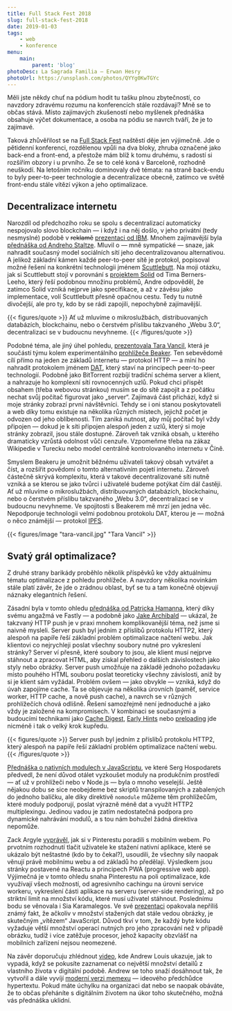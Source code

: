 ```yaml
---
title: Full Stack Fest 2018
slug: full-stack-fest-2018
date: 2019-01-03
tags:
    - web
    - konference
menu:
    main:
        parent: 'blog'
photoDesc: La Sagrada Familia — Erwan Hesry
photoUrl: https://unsplash.com/photos/QYYg0KwTGYc
---
```


Měli jste někdy chuť na pódium hodit tu tašku plnou zbytečností, co navzdory zdravému rozumu na konferencích stále rozdávají? Mně se to občas stává. Místo zajímavých zkušeností nebo myšlenek přednáška obsahuje výčet dokumentace, a osoba na pódiu se navrch tváří, že je to zajímavé.

<!--more-->

Taková zhůvěřilost se na [Full Stack Fest](https://fullstackfest.com/) naštěstí děje jen výjimečně. Jde o pětidenní konferenci, rozdělenou vpůli na dva bloky, zhruba označené jako back-end a front-end, a přestože mám blíž k tomu druhému, s radostí si rozšířím obzory i u prvního. Že se to celé koná v Barceloně, rozhodně neuškodí. Na letošním ročníku dominovaly dvě témata: na straně back-endu to byly peer-to-peer technologie a decentralizace obecně, zatímco ve světě front-endu stále vítězí výkon a jeho optimalizace.

## Decentralizace internetu

Narozdíl od předchozího roku se spolu s decentralizací automaticky nespojovalo slovo blockchain — i když i na něj došlo, v jeho privátní (tedy nesmyslné) podobě v ~~reklamě~~ [prezentaci od IBM](https://youtu.be/v2WiqQs_JAs). Mnohem zajímavější byla [přednáška od Andreho Staltze](https://youtu.be/8GE5C9-RUpg). Mluvil o — mně sympatické — snaze, jak nahradit současný model sociálních sítí jeho decentralizovanou alternativou. A jelikož základní kámen každé peer-to-peer sítě je protokol, popisoval možné řešení na konkrétní technologii jménem [Scuttlebutt](https://www.scuttlebutt.nz/). Na moji otázku, jak si Scuttlebutt stojí v porovnání s [projektem Solid](https://solid.mit.edu/) od Tima Berners-Leeho, který řeší podobnou množinu problémů, Andre odpověděl, že zatímco Solid vzniká nejprve jako specifikace, a až v závěsu jako implementace, volí Scuttlebutt přesně opačnou cestu. Tedy tu nutně divočejší, ale pro ty, kdo by se rádi zapojili, nepochybně zajímavější.

{{< figures/quote >}}
Ať už mluvíme o mikroslužbách, distribuovaných databázích, blockchainu, nebo o čerstvém příslibu takzvaného „Webu 3.0“, decentralizaci se v budoucnu nevyhneme.
{{< /figures/quote >}}

Podobné téma, ale jiný úhel pohledu, [prezentovala Tara Vancil](https://youtu.be/raUE23RKLvE), která je součástí týmu kolem experimentálního [prohlížeče Beaker](https://beakerbrowser.com/). Ten sebevědomě cílí přímo na jeden ze základů internetu — protokol HTTP — a míní ho nahradit protokolem jménem [DAT](https://datproject.org/), který staví na principech peer-to-peer technologií. Podobně jako BitTorrent rozbíjí tradiční schéma server a klient, a nahrazuje ho komplexní sítí rovnocenných uzlů. Pokud chci přispět obsahem (třeba webovou stránkou) musím se do sítě zapojit a z počátku nechat svůj počítač figurovat jako „server“. Zajímavá část přichází, když si moje stránky zobrazí první návštěvníci. Tehdy se i oni stanou poskytovateli a web díky tomu existuje na několika různých místech, jejichž počet je odvozen od jeho oblíbenosti. Tím zaniká nutnost, aby můj počítač byl vždy připojen — dokud je k síti připojen alespoň jeden z uzlů, který si moje stránky zobrazil, jsou stále dostupné. Zároveň tak vzniká obsah, u kterého dramaticky vzrůstá odolnost vůči cenzuře. Vzpomeňme třeba na zákaz Wikipedie v Turecku nebo model centrálně kontrolovaného internetu v Číně.

Smyslem Beakeru je umožnit běžnému uživateli takový obsah vytvářet a číst, a rozšířit povědomí o tomto alternativním pojetí internetu. Zároveň částečně skrývá komplexitu, která v takové decentralizované síti nutně vzniká a se kterou se jako tvůrci i uživatelé budeme potýkat čím dál častěji. Ať už mluvíme o mikroslužbách, distribuovaných databázích, blockchainu, nebo o čerstvém příslibu takzvaného „Webu 3.0“, decentralizaci se v budoucnu nevyhneme. Ve spojitosti s Beakerem mě mrzí jen jedna věc. Nepodporuje technologii velmi podobnou protokolu DAT, kterou je — možná o něco známější — protokol [IPFS](https://ipfs.io/).

{{< figures/image "tara-vancil.jpg" "Tara Vancil" >}}

## Svatý grál optimalizace?

Z druhé strany barikády proběhlo několik příspěvků ke vždy aktuálnímu tématu optimalizace z pohledu prohlížeče. A navzdory několika novinkám stále platí závěr, že jde o zrádnou oblast, byť se tu a tam konečně objevují náznaky elegantních řešení.

Zásadní byla v tomto ohledu [přednáška od Patricka Hamanna](https://youtu.be/ga_-zsTHRm8), který díky svému angažmá ve Fastly — a podobně jako [Jake Archibald](https://jakearchibald.com/2017/h2-push-tougher-than-i-thought/) — ukázal, že takzvaný HTTP push je v praxi mnohem komplikovanější téma, než jsme si naivně mysleli. Server push byl jedním z příslibů protokolu HTTP2, který alespoň na papíře řeší základní problém optimalizace načtení webu. Jak klientovi co nejrychleji poslat všechny soubory nutné pro vykreslení stránky? Server ví přesně, které soubory to jsou, ale klient musí nejprve stáhnout a zpracovat HTML, aby získal přehled o dalších závislostech jako styly nebo obrázky. Server push umožňuje na základě jednoho požadavku místo pouhého HTML souboru poslat teoreticky všechny závislosti, aniž by si je klient sám vyžádal. Problém ovšem — jako obvykle — vzniká, když do úvah zapojíme cache. Ta se objevuje na několika úrovních (paměť, service worker, HTTP cache, a nově push cache), a navrch se v různých prohlížečích chová odlišně. Řešení samozřejmě není jednoduché a jako vždy je založené na kompromisech. V kombinaci se současnými a budoucími technikami jako [Cache Digest](https://tools.ietf.org/html/draft-ietf-httpbis-cache-digest-04), [Early Hints](https://tools.ietf.org/html/rfc8297) nebo [preloading](https://w3c.github.io/preload/) jde nicméně i tak o velký krok kupředu.

{{< figures/quote >}}
Server push byl jedním z příslibů protokolu HTTP2, který alespoň na papíře řeší základní problém optimalizace načtení webu.
{{< /figures/quote >}}

[Přednáška o nativních modulech v JavaScriptu](https://youtu.be/O4r9D2jI0_w), ve které Serg Hospodarets předvedl, že není důvod otálet vyzkoušet moduly na produkčním prostředí — ať už v prohlížeči nebo v Node.js — byla o mnoho veselejší. Ještě nějakou dobu se sice neobejdeme bez skriptů transpilovaných a zabalených do jednoho balíčku, ale díky direktivě `nomodule` můžeme těm prohlížečům, které moduly podporují, poslat výrazně méně dat a využít HTTP2 multiplexingu. Jedinou vadou je zatím nedostatečná podpora pro dynamické nahrávání modulů, a s tou nám bohužel žádná direktiva nepomůže.

Zack Argyle [vyprávěl](https://youtu.be/pluzva6Dk9Q), jak si v Pinterestu poradili s mobilním webem. Po prvotním rozhodnutí tlačit uživatele ke stažení nativní aplikace, které se ukázalo být neštastné (kdo by to čekal?), usoudili, že všechny síly naopak věnují právě mobilnímu webu a od základů ho předělají. Výsledkem jsou stránky postavené na Reactu a principech PWA (progressive web app). Výjimečná je v tomto ohledu snaha Pinterestu na poli optimalizace, kde využívají všech možností, od agresivního cachingu na úrovni service workeru, vykreslení části aplikace na serveru (server-side rendering), až po striktní limit na množství kódu, které musí uživatel stáhnout. Poslednímu bodu se věnovala i Sia Karamalegos. Ve své [prezentaci](https://youtu.be/SA_Hp8l7lr4) opakovala nepříliš známý fakt, že ačkoliv v množství stažených dat stále vedou obrázky, je skutečným „vítězem“ JavaScript. Důvod tkví v tom, že každý byte kódu vyžaduje větší množství operací nutných pro jeho zpracování než v případě obrázku, tudíž i více zatěžuje procesor, jehož kapacity obzvlášť na mobilních zařízení nejsou neomezené.

Na závěr doporučuju zhlédnout [video](https://youtu.be/K0WU02flF_E), kde Andrew Louis ukazuje, jak to vypadá, když se pokusíte zaznamenat co největší množství detailů z vlastního života v digitální podobě. Andrew se toho snaží dosáhnout tak, že vytvořil a dále vyvíjí [moderní verzi memexu](https://hyfen.net/memex/) — ideového předchůdce hypertextu. Pokud máte úchylku na organizaci dat nebo se naopak obáváte, že to občas přeháníte s digitálním životem na úkor toho skutečného, možná vás přednáška uklidní.